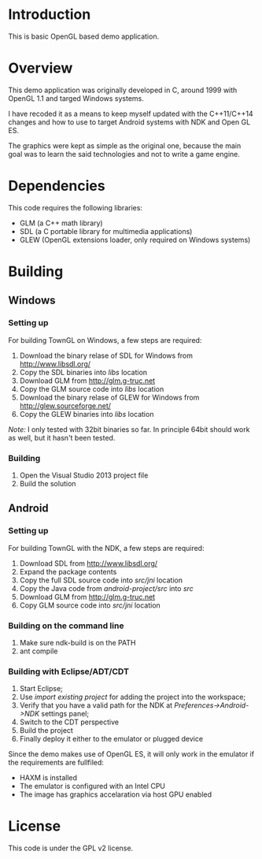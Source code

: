 # Introduction

  This is basic OpenGL based demo application.

# Overview

This demo application was originally developed in C, around 1999 with OpenGL 1.1 and targed Windows systems.

I have recoded it as a means to keep myself updated with the C++11/C++14 changes and how to use to target Android systems with NDK and Open GL ES.

The graphics were kept as simple as the original one, because the main goal was to learn the said technologies and not to write a game engine.

# Dependencies

This code requires the following libraries:

- GLM (a C++ math library)
- SDL (a C portable library for multimedia applications)
- GLEW (OpenGL extensions loader, only required on Windows systems)

# Building

## Windows

### Setting up

For building TownGL on Windows, a few steps are required:

1. Download the binary relase of SDL for Windows from http://www.libsdl.org/
3. Copy the SDL binaries into _libs_ location
4. Download GLM from http://glm.g-truc.net
6. Copy the GLM source code into _libs_ location
7. Download the binary relase of GLEW for Windows from http://glew.sourceforge.net/
8. Copy the GLEW binaries into _libs_ location

*Note:* I only tested with 32bit binaries so far. In principle 64bit should work as well, but it hasn't been tested.

### Building

1. Open the Visual Studio 2013 project file
2. Build the solution

## Android

### Setting up

For building TownGL with the NDK, a few steps are required:

1. Download SDL from http://www.libsdl.org/
2. Expand the package contents
3. Copy the full SDL source code into _src/jni_ location
4. Copy the Java code from _android-project/src_ into _src_
5. Download GLM from http://glm.g-truc.net
6. Copy GLM source code into _src/jni_ location

### Building on the command line

1. Make sure ndk-build is on the PATH
2. ant compile

### Building with Eclipse/ADT/CDT

1. Start Eclipse;
2. Use _import existing project_ for adding the project into the workspace;
3. Verify that you have a valid path for the NDK at _Preferences->Android->NDK_ settings panel;
4. Switch to the CDT perspective
5. Build the project
6. Finally deploy it either to the emulator or plugged device

Since the demo makes use of OpenGL ES, it will only work in the emulator if the requirements are fullfiled:

- HAXM is installed
- The emulator is configured with an Intel CPU
- The image has graphics accelaration via host GPU enabled

# License

This code is under the GPL v2 license.